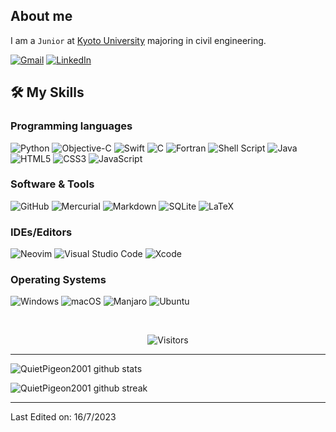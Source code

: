 <!--About Me-->

## About me

I am a `Junior` at [Kyoto University](https://www.kyoto-u.ac.jp/en) majoring in civil engineering.

[![Gmail](https://img.shields.io/badge/Gmail-D14836?style=for-the-badge&logo=gmail&logoColor=white)](mailto:homoreen@gmail.com)
[![LinkedIn](https://img.shields.io/badge/LinkedIn-0077B5?style=for-the-badge&logo=linkedin&logoColor=white)](https://www.linkedin.com/in/moreen-h-93b251214/)


## 🛠️ My Skills

### Programming languages

![Python](https://img.shields.io/badge/python-3670A0?style=for-the-badge&logo=python&logoColor=ffdd54)
![Objective-C](https://img.shields.io/badge/OBJECTIVE--C-%233A95E3.svg?style=for-the-badge&logo=apple&logoColor=white)
![Swift](https://img.shields.io/badge/swift-F54A2A?style=for-the-badge&logo=swift&logoColor=white)
![C](https://img.shields.io/badge/c-%2300599C.svg?style=for-the-badge&logo=c&logoColor=white)
![Fortran](https://img.shields.io/badge/Fortran-%23734F96.svg?style=for-the-badge&logo=fortran&logoColor=white)
![Shell Script](https://img.shields.io/badge/shell_script-%23121011.svg?style=for-the-badge&logo=gnu-bash&logoColor=white)
![Java](https://img.shields.io/badge/java-%23ED8B00.svg?style=for-the-badge&logo=openjdk&logoColor=white)
![HTML5](https://img.shields.io/badge/html5-%23E34F26.svg?style=for-the-badge&logo=html5&logoColor=white)
![CSS3](https://img.shields.io/badge/css3-%231572B6.svg?style=for-the-badge&logo=css3&logoColor=white)
![JavaScript](https://img.shields.io/badge/javascript-%23323330.svg?style=for-the-badge&logo=javascript&logoColor=%23F7DF1E)


### Software & Tools

![GitHub](https://img.shields.io/badge/github-%23121011.svg?style=for-the-badge&logo=github&logoColor=white)
![Mercurial](https://img.shields.io/badge/mercurial-999999.svg?style=for-the-badge&logo=mercurial&logoColor=white)
![Markdown](https://img.shields.io/badge/markdown-%23000000.svg?style=for-the-badge&logo=markdown&logoColor=white)
![SQLite](https://img.shields.io/badge/sqlite-%2307405e.svg?style=for-the-badge&logo=sqlite&logoColor=white)
![LaTeX](https://img.shields.io/badge/latex-%23008080.svg?style=for-the-badge&logo=latex&logoColor=white)

### IDEs/Editors

![Neovim](https://img.shields.io/badge/NeoVim-%2357A143.svg?&style=for-the-badge&logo=neovim&logoColor=white)
![Visual Studio Code](https://img.shields.io/badge/Visual%20Studio%20Code-0078d7.svg?style=for-the-badge&logo=visual-studio-code&logoColor=white)
![Xcode](https://img.shields.io/badge/Xcode-007ACC?style=for-the-badge&logo=Xcode&logoColor=white)


### Operating Systems

![Windows](https://img.shields.io/badge/Windows-0078D6?style=for-the-badge&logo=windows&logoColor=white)
![macOS](https://img.shields.io/badge/mac%20os-000000?style=for-the-badge&logo=macos&logoColor=F0F0F0)
![Manjaro](https://img.shields.io/badge/Manjaro-35BF5C?style=for-the-badge&logo=Manjaro&logoColor=white)
![Ubuntu](https://img.shields.io/badge/Ubuntu-E95420?style=for-the-badge&logo=ubuntu&logoColor=white)

<br>

<!--profile visit count-->

<div align="center">

![Visitors](https://api.visitorbadge.io/api/visitors?path=https%3A%2F%2Fgithub.com%2FQuietPigeon2001&countColor=%23263759)

</div>

-----------
  
![QuietPigeon2001 github stats](https://github-readme-stats.vercel.app/api?username=QuietPigeon2001&show_icons=true&theme=radical&count_private=true&include_all_commits=true)

![QuietPigeon2001 github streak](https://github-readme-streak-stats.herokuapp.com/?user=QuietPigeon2001&theme=radical&include_all_commits=true&count_private=true)

-----------

Last Edited on: 16/7/2023
